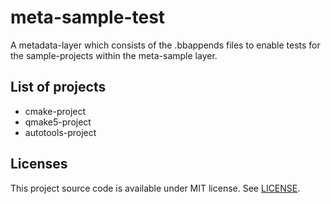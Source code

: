 meta-sample-test
================

A metadata-layer which consists of the .bbappends files to enable tests for the sample-projects within the meta-sample layer.


List of projects
----------------

* cmake-project
* qmake5-project
* autotools-project


Licenses
--------

This project source code is available under MIT license. See [LICENSE](LICENSE).
